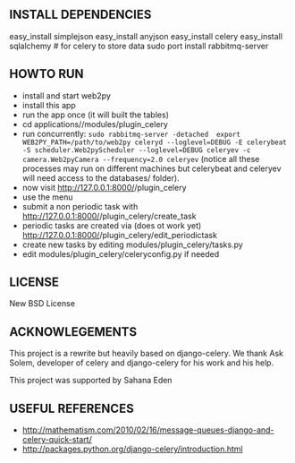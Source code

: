 ## INSTALL DEPENDENCIES

easy_install simplejson
easy_install anyjson
easy_install celery
easy_install sqlalchemy # for celery to store data
sudo port install rabbitmq-server


## HOWTO RUN

- install and start web2py
- install this app
- run the app once (it will built the tables)
- cd applications/<app>/modules/plugin_celery
- run concurrently:
``
 sudo rabbitmq-server -detached 
 export WEB2PY_PATH=/path/to/web2py
 celeryd --loglevel=DEBUG -E
 celerybeat -S scheduler.Web2pyScheduler --loglevel=DEBUG
 celeryev -c camera.Web2pyCamera --frequency=2.0
 celeryev
``
 (notice all these processes may run on different machines but celerybeat and celeryev
  will need access to the databases/ folder).
- now visit http://127.0.0.1:8000/<app>/plugin_celery
- use the menu
- submit a non periodic task with 
  http://127.0.0.1:8000/<app>/plugin_celery/create_task
- periodic tasks are created via (does ot work yet)
  http://127.0.0.1:8000/<app>/plugin_celery/edit_periodictask
- create new tasks by editing modules/plugin_celery/tasks.py
- edit modules/plugin_celery/celeryconfig.py if needed

## LICENSE

New BSD License

## ACKNOWLEGEMENTS

This project is a rewrite but heavily based on django-celery.
We thank Ask Solem, developer of celery and django-celery for his work and his help.

This project was supported by Sahana Eden

## USEFUL REFERENCES

- http://mathematism.com/2010/02/16/message-queues-django-and-celery-quick-start/
- http://packages.python.org/django-celery/introduction.html

